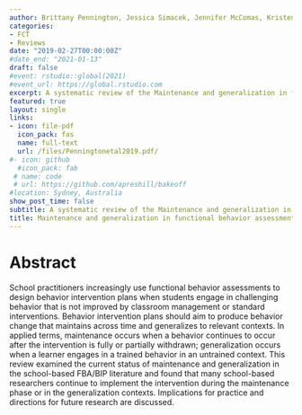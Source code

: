 ```yaml
---
author: Brittany Pennington, Jessica Simacek, Jennifer McComas, Kristen McMaster, Marianne Elmquist, 
categories:
- FCT
- Reviews
date: "2019-02-27T00:00:00Z"
#date_end: "2021-01-13"
draft: false
#event: rstudio::global(2021)
#event_url: https://global.rstudio.com
excerpt: A systematic review of the Maintenance and generalization in functional behavior assessment/behavior intervention plan
featured: true
layout: single
links:
- icon: file-pdf
  icon_pack: fas
  name: full-text
  url: /files/Penningtonetal2019.pdf/
#- icon: github
  #icon_pack: fab
 # name: code
 # url: https://github.com/apreshill/bakeoff
#location: Sydney, Australia
show_post_time: false
subtitle: A systematic review of the Maintenance and generalization in functional behavior assessment/behavior intervention plan
title: Maintenance and generalization in functional behavior assessment/behavior intervention plan literature.
---
```

# Abstract
School practitioners increasingly use functional behavior assessments to 
design behavior intervention plans when students engage in challenging behavior 
that is not improved by classroom management or standard interventions. Behavior 
intervention plans should aim to produce behavior change that maintains across time and generalizes to relevant contexts. In applied terms, maintenance occurs when a behavior continues to occur after the intervention is fully or partially withdrawn; generalization occurs when a learner engages in a trained behavior in an untrained context. This review examined the current status of maintenance and generalization in the school-based FBA/BIP literature and found that many school-based researchers continue to implement the intervention during the maintenance phase or in the generalization contexts. Implications for practice and directions for future research are discussed.
